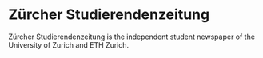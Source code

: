 # Zürcher Studierendenzeitung

Zürcher Studierendenzeitung is the independent student newspaper of the University of Zurich and ETH Zurich.
